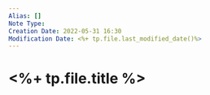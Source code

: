 ```yaml
---
Alias: []
Note Type: 
Creation Date: 2022-05-31 16:30 
Modification Date: <%+ tp.file.last_modified_date()%>
---
```

# <%+ tp.file.title %>
